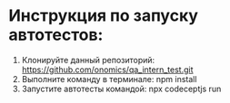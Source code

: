 # Инструкция по запуску автотестов:
1. Клонируйте данный репозиторий: https://github.com/onomics/qa_intern_test.git
2. Выполните команду в терминале: npm install
3. Запустите автотесты командой: npx codeceptjs run